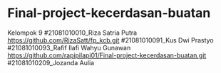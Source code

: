 # Final-project-kecerdasan-buatan

Kelompok 9
#21081010010_Riza Satria Putra https://github.com/RizaSatt/fp_kcb.git
#21081010091_Kus Dwi Prastyo 
#21081010093_Rafif Ilafi Wahyu Gunawan https://github.com/rapipilapi01/Final-project-kecerdasan-buatan.git
#21081010209_Jozanda Aulia
